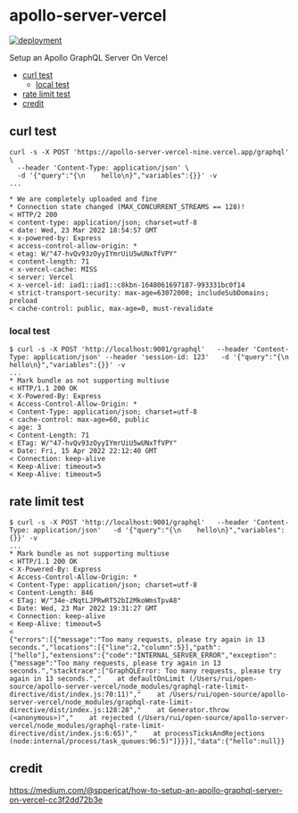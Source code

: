 # apollo-server-vercel <!-- omit in toc -->

[![deployment](https://img.shields.io/github/deployments/chenrui333/apollo-server-vercel/Production?label=vercel&style=flat-square)](https://github.com/chenrui333/apollo-server-vercel/deployments/activity_log?environment=Production)

Setup an Apollo GraphQL Server On Vercel

- [curl test](#curl-test)
  - [local test](#local-test)
- [rate limit test](#rate-limit-test)
- [credit](#credit)

## curl test

```
curl -s -X POST 'https://apollo-server-vercel-nine.vercel.app/graphql' \
  --header 'Content-Type: application/json' \
  -d '{"query":"{\n    hello\n}","variables":{}}' -v
...

* We are completely uploaded and fine
* Connection state changed (MAX_CONCURRENT_STREAMS == 128)!
< HTTP/2 200
< content-type: application/json; charset=utf-8
< date: Wed, 23 Mar 2022 18:54:57 GMT
< x-powered-by: Express
< access-control-allow-origin: *
< etag: W/"47-hvQv93zOyyIYmrUiU5wUNxTfVPY"
< content-length: 71
< x-vercel-cache: MISS
< server: Vercel
< x-vercel-id: iad1::iad1::c8kbn-1648061697187-993331bc0f14
< strict-transport-security: max-age=63072000; includeSubDomains; preload
< cache-control: public, max-age=0, must-revalidate
```

### local test

```
$ curl -s -X POST 'http://localhost:9001/graphql'   --header 'Content-Type: application/json' --header 'session-id: 123'   -d '{"query":"{\n    hello\n}","variables":{}}' -v
...
* Mark bundle as not supporting multiuse
< HTTP/1.1 200 OK
< X-Powered-By: Express
< Access-Control-Allow-Origin: *
< Content-Type: application/json; charset=utf-8
< cache-control: max-age=60, public
< age: 3
< Content-Length: 71
< ETag: W/"47-hvQv93zOyyIYmrUiU5wUNxTfVPY"
< Date: Fri, 15 Apr 2022 22:12:40 GMT
< Connection: keep-alive
< Keep-Alive: timeout=5
< Keep-Alive: timeout=5
```

## rate limit test

```
$ curl -s -X POST 'http://localhost:9001/graphql'   --header 'Content-Type: application/json'   -d '{"query":"{\n    hello\n}","variables":{}}' -v
...
* Mark bundle as not supporting multiuse
< HTTP/1.1 200 OK
< X-Powered-By: Express
< Access-Control-Allow-Origin: *
< Content-Type: application/json; charset=utf-8
< Content-Length: 846
< ETag: W/"34e-zNqtLJPRwRT52bI2MkoWmsTpvA8"
< Date: Wed, 23 Mar 2022 19:31:27 GMT
< Connection: keep-alive
< Keep-Alive: timeout=5
<
{"errors":[{"message":"Too many requests, please try again in 13 seconds.","locations":[{"line":2,"column":5}],"path":["hello"],"extensions":{"code":"INTERNAL_SERVER_ERROR","exception":{"message":"Too many requests, please try again in 13 seconds.","stacktrace":["GraphQLError: Too many requests, please try again in 13 seconds.","    at defaultOnLimit (/Users/rui/open-source/apollo-server-vercel/node_modules/graphql-rate-limit-directive/dist/index.js:70:11)","    at /Users/rui/open-source/apollo-server-vercel/node_modules/graphql-rate-limit-directive/dist/index.js:128:28","    at Generator.throw (<anonymous>)","    at rejected (/Users/rui/open-source/apollo-server-vercel/node_modules/graphql-rate-limit-directive/dist/index.js:6:65)","    at processTicksAndRejections (node:internal/process/task_queues:96:5)"]}}}],"data":{"hello":null}}
```

## credit

https://medium.com/@sppericat/how-to-setup-an-apollo-graphql-server-on-vercel-cc3f2dd72b3e
